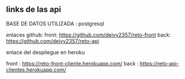 ## links de las api

BASE DE DATOS UTILIZADA : postgresql

enlaces github:
front: https://github.com/deivy2357/reto-front
back: https://github.com/deivy2357/reto-api

enlace del despliegue en heroku

front : https://reto-front-cliente.herokuapp.com/
back : https://reto-api-clientes.herokuapp.com/
